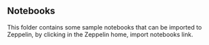 ## Notebooks
This folder contains some sample notebooks that can be imported to Zeppelin, by clicking in the 
Zeppelin home, import notebooks link.
